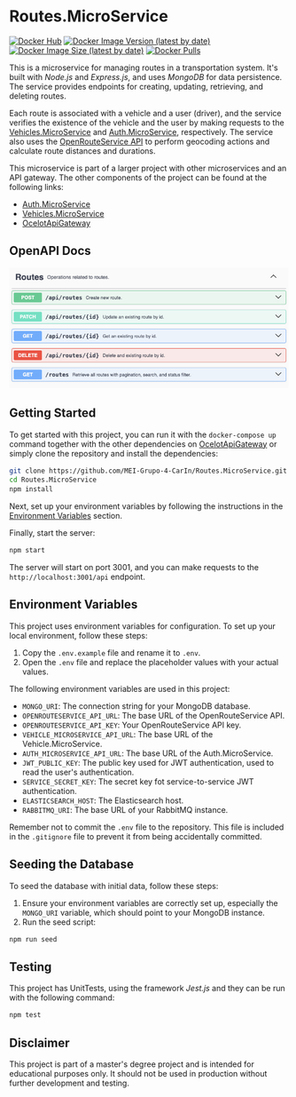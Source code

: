 # Routes.MicroService

[![Docker Hub](https://img.shields.io/badge/Docker%20Hub-Routes.MicroService-blue)](https://hub.docker.com/r/duartefernandes/routes-microservice)
[![Docker Image Version (latest by date)](https://img.shields.io/docker/v/duartefernandes/routes-microservice?label=version)](https://hub.docker.com/r/duartefernandes/routes-microservice)
[![Docker Image Size (latest by date)](https://img.shields.io/docker/image-size/duartefernandes/routes-microservice?label=size)](https://hub.docker.com/r/duartefernandes/routes-microservice)
[![Docker Pulls](https://img.shields.io/docker/pulls/duartefernandes/routes-microservice)](https://hub.docker.com/r/duartefernandes/routes-microservice)

This is a microservice for managing routes in a transportation system. It's built with _Node.js_ and _Express.js_, and uses _MongoDB_ for data persistence. The service provides endpoints for creating, updating, retrieving, and deleting routes.

Each route is associated with a vehicle and a user (driver), and the service verifies the existence of the vehicle and the user by making requests to the [Vehicles.MicroService](https://github.com/duartefernandes/Vehicles.MicroService) and [Auth.MicroService](https://github.com/duartefernandes/Auth.MicroService), respectively. The service also uses the [OpenRouteService API](https://openrouteservice.org) to perform geocoding actions and calculate route distances and durations.

This microservice is part of a larger project with other microservices and an API gateway. The other components of the project can be found at the following links:

- [Auth.MicroService](https://github.com/duartefernandes/Auth.MicroService)
- [Vehicles.MicroService](https://github.com/duartefernandes/Vehicles.MicroService)
- [OcelotApiGateway](https://github.com/duartefernandes/OcelotApiGateway)

## OpenAPI Docs

![](./assets/openAPI.png)

## Getting Started

To get started with this project, you can run it with the `docker-compose up` command together with the other dependencies on [OcelotApiGateway](https://github.com/duartefernandes/OcelotApiGateway) or simply clone the repository and install the dependencies:

```bash
git clone https://github.com/MEI-Grupo-4-CarIn/Routes.MicroService.git
cd Routes.MicroService
npm install
```

Next, set up your environment variables by following the instructions in the [Environment Variables](#environment-variables) section.

Finally, start the server:

```bash
npm start
```

The server will start on port 3001, and you can make requests to the `http://localhost:3001/api` endpoint.

## Environment Variables

This project uses environment variables for configuration. To set up your local environment, follow these steps:

1. Copy the `.env.example` file and rename it to `.env`.
2. Open the `.env` file and replace the placeholder values with your actual values.

The following environment variables are used in this project:

- `MONGO_URI`: The connection string for your MongoDB database.
- `OPENROUTESERVICE_API_URL`: The base URL of the OpenRouteService API.
- `OPENROUTESERVICE_API_KEY`: Your OpenRouteService API key.
- `VEHICLE_MICROSERVICE_API_URL`: The base URL of the Vehicle.MicroService.
- `AUTH_MICROSERVICE_API_URL`: The base URL of the Auth.MicroService.
- `JWT_PUBLIC_KEY`: The public key used for JWT authentication, used to read the user's authentication.
- `SERVICE_SECRET_KEY`: The secret key fot service-to-service JWT authentication.
- `ELASTICSEARCH_HOST`: The Elasticsearch host.
- `RABBITMQ_URI`: The base URL of your RabbitMQ instance.

Remember not to commit the `.env` file to the repository. This file is included in the `.gitignore` file to prevent it from being accidentally committed.

## Seeding the Database

To seed the database with initial data, follow these steps:

1. Ensure your environment variables are correctly set up, especially the `MONGO_URI` variable, which should point to your MongoDB instance.
2. Run the seed script:

```bash
npm run seed
```

## Testing

This project has UnitTests, using the framework _Jest.js_ and they can be run with the following command:

```bash
npm test
```

## Disclaimer

This project is part of a master's degree project and is intended for educational purposes only. It should not be used in production without further development and testing.
